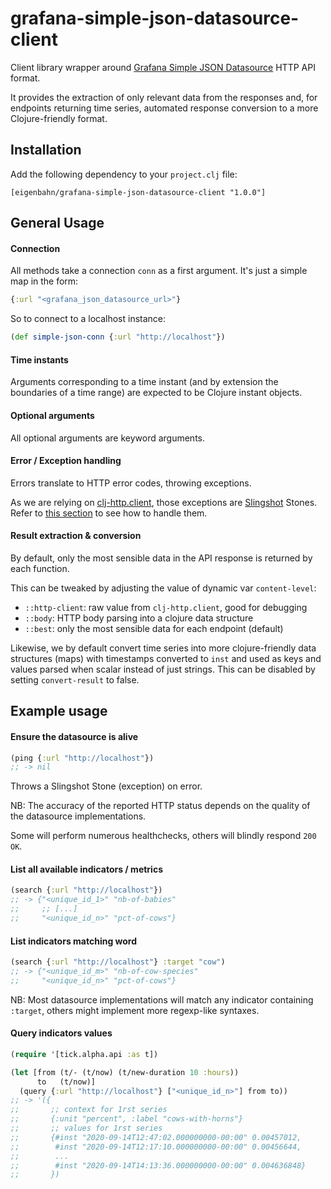 # grafana-simple-json-datasource-client

Client library wrapper around [Grafana Simple JSON Datasource](https://grafana.com/grafana/plugins/grafana-simple-json-datasource) HTTP API format.

It provides the extraction of only relevant data from the responses and, for endpoints returning time series, automated response conversion to a more Clojure-friendly format.


## Installation

Add the following dependency to your `project.clj` file:

    [eigenbahn/grafana-simple-json-datasource-client "1.0.0"]


## General Usage

#### Connection

All methods take a connection `conn` as a first argument. It's just a simple map in the form:

```clojure
{:url "<grafana_json_datasource_url>"}
```

So to connect to a localhost instance:

```clojure
(def simple-json-conn {:url "http://localhost"})
```


#### Time instants

Arguments corresponding to a time instant (and by extension the boundaries of a time range) are expected to be Clojure instant objects.


#### Optional arguments

All optional arguments are keyword arguments.


#### Error / Exception handling

Errors translate to HTTP error codes, throwing exceptions.

As we are relying on [clj-http.client](https://github.com/dakrone/clj-http), those exceptions are [Slingshot](https://github.com/scgilardi/slingshot) Stones. Refer to [this section](https://github.com/dakrone/clj-http#exceptions) to see how to handle them.


#### Result extraction & conversion

By default, only the most sensible data in the API response is returned by each function.

This can be tweaked by adjusting the value of dynamic var `content-level`:

- `::http-client`: raw value from `clj-http.client`, good for debugging
- `::body`: HTTP body parsing into a clojure data structure
- `::best`: only the most sensible data for each endpoint (default)

Likewise, we by default convert time series into more clojure-friendly data structures (maps) with timestamps converted to `inst` and used as keys and values parsed when scalar instead of just strings. This can be disabled by setting `convert-result` to false.


## Example usage

#### Ensure the datasource is alive

```clojure
(ping {:url "http://localhost"})
;; -> nil
```

Throws a Slingshot Stone (exception) on error.

NB: The accuracy of the reported HTTP status depends on the quality of the datasource implementations.

Some will perform numerous healthchecks, others will blindly respond `200 OK`.


#### List all available indicators / metrics

```clojure
(search {:url "http://localhost"})
;; -> {"<unique_id_1>" "nb-of-babies"
;;     ;; [...]
;;     "<unique_id_n>" "pct-of-cows"}
```

#### List indicators matching word

```clojure
(search {:url "http://localhost"} :target "cow")
;; -> {"<unique_id_m>" "nb-of-cow-species"
;;     "<unique_id_n>" "pct-of-cows"}
```

NB: Most datasource implementations will match any indicator containing `:target`, others might implement more regexp-like syntaxes.


#### Query indicators values

```clojure
(require '[tick.alpha.api :as t])

(let [from (t/- (t/now) (t/new-duration 10 :hours))
      to   (t/now)]
  (query {:url "http://localhost"} ["<unique_id_n>"] from to))
;; -> '({
;;       ;; context for 1rst series
;;       {:unit "percent", :label "cows-with-horns"}
;;       ;; values for 1rst series
;;       {#inst "2020-09-14T12:47:02.000000000-00:00" 0.00457012,
;;        #inst "2020-09-14T12:17:10.000000000-00:00" 0.00456644,
;;        ...
;;        #inst "2020-09-14T14:13:36.000000000-00:00" 0.004636848}
;;       })
```
